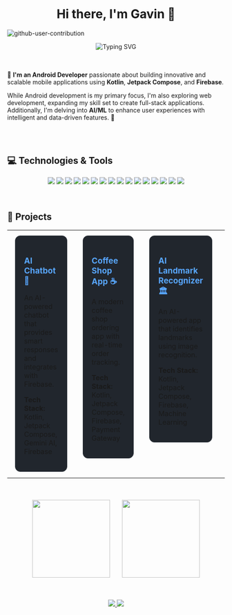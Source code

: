 <div align="center">
<h1>Hi there, I'm Gavin 👋</h1>
</div>

![github-user-contribution](https://github.com/user-attachments/assets/dabaec54-5220-4445-a910-6619d56e0e7c)

<div align="center">
  <img src="https://readme-typing-svg.herokuapp.com?font=Fira+Code&size=28&pause=1000&center=true&vCenter=true&width=500&lines=Android+Developer;AI/ML+Enthusiast;Problem+Solver" alt="Typing SVG" />
</div>
<br />
<br />

<div align="left">

🚀 **I'm an Android Developer** passionate about building innovative and scalable mobile applications using **Kotlin**, **Jetpack Compose**, and **Firebase**.

While Android development is my primary focus, I'm also exploring web development, expanding my skill set to create full-stack applications. Additionally, I'm delving into **AI/ML** to enhance user experiences with intelligent and data-driven features. 🚀

</div>
<br />
<br />

## 💻 Technologies & Tools  
<p align="center">
  <img src="https://img.shields.io/badge/-Kotlin-0095D5?style=for-the-badge&logo=kotlin&logoColor=white" />
  <img src="https://img.shields.io/badge/-Jetpack%20Compose-4285F4?style=for-the-badge&logo=android&logoColor=white" />
  <img src="https://img.shields.io/badge/-Firebase-FFCA28?style=for-the-badge&logo=firebase&logoColor=black" />
  <img src="https://img.shields.io/badge/-Android%20Studio-3DDC84?style=for-the-badge&logo=android-studio&logoColor=white" />
  
  <img src="https://img.shields.io/badge/-PostgreSQL-4169E1?style=for-the-badge&logo=postgresql&logoColor=white" />
  <img src="https://img.shields.io/badge/-MongoDB-47A248?style=for-the-badge&logo=mongodb&logoColor=white" />
  <img src="https://img.shields.io/badge/-SQL-4479A1?style=for-the-badge&logo=postgresql&logoColor=white" />

  <img src="https://img.shields.io/badge/-Python-3776AB?style=for-the-badge&logo=python&logoColor=white" />
  <img src="https://img.shields.io/badge/-Java-ED8B00?style=for-the-badge&logo=java&logoColor=white" />
  <img src="https://img.shields.io/badge/-C-00599C?style=for-the-badge&logo=c&logoColor=white" />
  <img src="https://img.shields.io/badge/-C++-00599C?style=for-the-badge&logo=cplusplus&logoColor=white" />

  <img src="https://img.shields.io/badge/-HTML-E34F26?style=for-the-badge&logo=html5&logoColor=white" />
  <img src="https://img.shields.io/badge/-CSS-1572B6?style=for-the-badge&logo=css3&logoColor=white" />
  <img src="https://img.shields.io/badge/-JavaScript-F7DF1E?style=for-the-badge&logo=javascript&logoColor=black" />
  <img src="https://img.shields.io/badge/-TailwindCSS-38B2AC?style=for-the-badge&logo=tailwind-css&logoColor=white" />

  <img src="https://img.shields.io/badge/-Git-F05032?style=for-the-badge&logo=git&logoColor=white" />
</p>

<br />

## 🚀 Projects  

<div align="left">
  <table>
    <tr>
      <td width="33%" align="left" valign="top">
        <div style="padding: 20px; border-radius: 12px; margin: 10px; background-color: #21262d; border: 1px solid #30363d;">
          <h3><a href="[https://github.com/gavin100305/ai-chatbot](https://github.com/gavin100305/ChatBot-Android-)" style="color: #58a6ff; text-decoration: none; font-weight: bold;">AI Chatbot 🤖</a></h3>
          <p>An AI-powered chatbot that provides smart responses and integrates with Firebase.</p>
          <p><strong>Tech Stack:</strong> Kotlin, Jetpack Compose, Gemini AI, Firebase</p>
        </div>
      </td>
      <td width="33%" align="left" valign="top">
        <div style="padding: 20px; border-radius: 12px; margin: 10px; background-color: #21262d; border: 1px solid #30363d;">
          <h3><a href="[https://github.com/gavin100305/coffeeshop-app](https://github.com/gavin100305/coffeeShopApp)" style="color: #58a6ff; text-decoration: none; font-weight: bold;">Coffee Shop App ☕</a></h3>
          <p>A modern coffee shop ordering app with real-time order tracking.</p>
          <p><strong>Tech Stack:</strong> Kotlin, Jetpack Compose, Firebase, Payment Gateway</p>
        </div>
      </td>
      <td width="33%" align="left" valign="top">
        <div style="padding: 20px; border-radius: 12px; margin: 10px; background-color: #21262d; border: 1px solid #30363d;">
          <h3><a href="[https://github.com/gavin100305/ai-landmark-recognizer](https://github.com/gavin100305/Ai-Landmark-recognizer)" style="color: #58a6ff; text-decoration: none; font-weight: bold;">AI Landmark Recognizer 🏛️</a></h3>
          <p>An AI-powered app that identifies landmarks using image recognition.</p>
          <p><strong>Tech Stack:</strong> Kotlin, Jetpack Compose, Firebase, Machine Learning</p>
        </div>
      </td>
      <td width="33%" align="left" valign="top">
    <div style="padding: 20px; border-radius: 12px; margin: 10px; background-color: #21262d; border: 1px solid #30363d;">
      <h3><a href="https://github.com/gavin100305/ChatRoomApp" style="color: #58a6ff; text-decoration: none; font-weight: bold;">Chat Room App 💬</a></h3>
      <p>A real-time chat application that enables seamless communication with instant messaging and Firebase integration.</p>
      <p><strong>Tech Stack:</strong> Kotlin, Jetpack Compose, Firebase, WebSockets</p>
    </div>
    </td>
    </tr>
  </table>
</div>

<br />
<br />



<div align="center">
  <img height="180em" src="https://github-readme-stats.vercel.app/api?username=gavin100305&show_icons=true&theme=radical" />
  &nbsp;&nbsp;&nbsp;&nbsp;&nbsp;
  <img height="180em" src="https://github-readme-stats.vercel.app/api/top-langs/?username=gavin100305&layout=compact&theme=radical" />
</div>

<br />
<br />

<p align="center">
  <a href="[https://linkedin.com/in/gavin100305](https://www.linkedin.com/in/gavin-soares-a2a54728b/)">
    <img src="https://img.shields.io/badge/-LinkedIn-0077B5?style=for-the-badge&logo=linkedin&logoColor=white" />
  </a>
  <a href="mailto:gavinsoares200510@gmail.com">
    <img src="https://img.shields.io/badge/-Email-D14836?style=for-the-badge&logo=gmail&logoColor=white" />
  </a>
</p>
